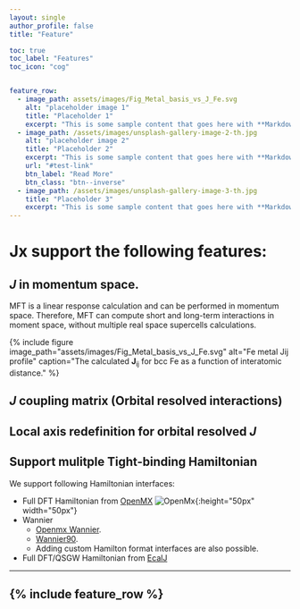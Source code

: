 ```yaml
---
layout: single
author_profile: false
title: "Feature"

toc: true
toc_label: "Features"
toc_icon: "cog"


feature_row:
  - image_path: assets/images/Fig_Metal_basis_vs_J_Fe.svg
    alt: "placeholder image 1"
    title: "Placeholder 1"
    excerpt: "This is some sample content that goes here with **Markdown** formatting."
  - image_path: /assets/images/unsplash-gallery-image-2-th.jpg
    alt: "placeholder image 2"
    title: "Placeholder 2"
    excerpt: "This is some sample content that goes here with **Markdown** formatting."
    url: "#test-link"
    btn_label: "Read More"
    btn_class: "btn--inverse"
  - image_path: /assets/images/unsplash-gallery-image-3-th.jpg
    title: "Placeholder 3"
    excerpt: "This is some sample content that goes here with **Markdown** formatting."
---
```



# Jx support the following features:
## *J* in momentum space.

MFT is a linear response calculation and can be performed in momentum space.
Therefore, MFT can compute short and long-term interactions in moment space, without multiple real space supercells calculations.


{% include figure image_path="assets/images/Fig_Metal_basis_vs_J_Fe.svg" alt="Fe metal Jij profile" caption="The calculated **J**<sub>ij</sub> for bcc Fe as a function of interatomic distance." %}




## *J* coupling matrix (Orbital resolved interactions)

## Local axis redefinition for orbital resolved *J*

## Support mulitple Tight-binding Hamiltonian

We support following Hamiltonian interfaces:
* Full DFT Hamiltonian from [OpenMX](http://www.openmx-square.org/) ![OpenMx](http://www.openmx-square.org/OpenMX_LOGO_S.PNG){:height="50px" width="50px"}
* Wannier
    * [Openmx Wannier](http://www.openmx-square.org/openmx_man3.7/node109.html).
    * [Wannier90](http://www.wannier.org/).
    * Adding custom Hamilton format interfaces are also possible.
* Full DFT/QSGW Hamiltonian from [EcalJ](https://github.com/tkotani/ecalj)

---
{% include feature_row %}
---